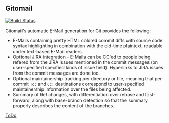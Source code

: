 ## Gitomail

[![Build Status](https://travis-ci.org/kernelim/gitomail.svg?branch=master)](https://travis-ci.org/kernelim/gitomail)

Gitomail's automatic E-Mail generation for Git provides the following:

* E-Mails containing pretty HTML colored commit diffs with source code syntax highlighting 
  in combination with the old-time plaintext, readable under text-based E-Mail readers.
* Optional JIRA integration - E-Mails can be CC'ed to people being refered from the JIRA issues 
  mentioned in the commit messages (on user-specified specified kinds of issue field). 
  Hyperlinks to JIRA issues from the commit messages are done too.
* Optional maintainership tracking per directory or file, meaning that per-commit `To:` and `Cc:` 
  destinations correspond to user-specified maintainership information over the files being affected.
* Summary of Ref changes, with differentiation over rebase and fast-forward, along with base-branch 
  detection so that the summary properly describes the content of the branches.

[ToDo](ToDo.md)
